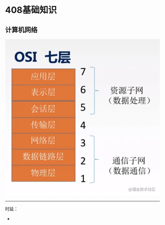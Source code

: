 # 408基础知识

## 计算机网络

![img](408.assets/013278577b7c4296932e44d20a1e6d7atplv-k3u1fbpfcp-watermark.awebp)

---

时延：

+ 